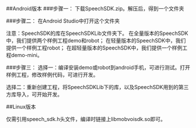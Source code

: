 ##Android版本
###步骤一：
下载SpeechSDK.zip。解压后，得到一个文件夹


###步骤二：
在Android Studio中打开这个文件夹


注意：SpeechSDK的库在SpeechSDKLib文件夹下。
在全量版本的SpeechSDK中，我们提供两个样例工程demo和robot；
在轻量版本的SpeechSDK中，我们提供一个样例工程robot；
在超轻量版本的SpeechSDK中，我们提供一个样例工程demo-mini。

###步骤三：
选择一：编译安装demo或robot到android手机，可进行测试。打开样例工程，修改样例代码，可进行开发。


选择二：重新创建工程，将SpeechSDKLib下的库，以及SpeechSDK用到的第三方库导入，可开始开发。


##Linux版本

仅需引用speech_sdk.h头文件，编译时链接上libmobvoisdk.so即可。


